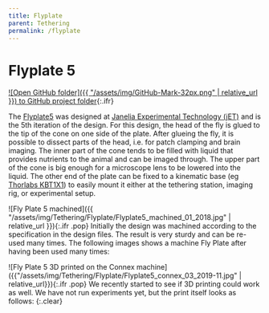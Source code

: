 ```yaml
---
title: Flyplate
parent: Tethering
permalink: /flyplate
---
```



# Flyplate 5

[![Open GitHub folder]({{ "/assets/img/GitHub-Mark-32px.png" | relative_url }}) to GitHub project folder](https://github.com/reiserlab/Component-Design/tree/main/Tethering/Flyplate_head){:.ifr}

The [Flyplate5](production/Flyplate5.stl) was designed at [Janelia Experimental Technology (jET)](https://www.janelia.org/support-team/janelia-experimental-technology) and is the 5th iteration of the design. For this design, the head of the fly is glued to the tip of the cone on one side of the plate. After glueing the fly, it is possible to dissect parts of the head, i.e. for patch clamping and brain imaging. The inner part of the cone tends to be filled with liquid that provides nutrients to the animal and can be imaged through. The upper part of the cone is big enough for a microscope lens to be lowered into the liquid. The other end of the plate can be fixed to a kinematic base (eg [Thorlabs KBT1X1](https://www.thorlabs.com/thorproduct.cfm?partnumber=KBT1X1)) to easily mount it either at the tethering station, imaging rig, or experimental setup.

![Fly Plate 5 machined]({{ "/assets/img/Tethering/Flyplate/Flyplate5_machined_01_2018.jpg" | relative_url }}){:.ifr .pop}
Initially the design was machined according to the specification in the design files. The result is very sturdy and can be re-used many times. The following images shows a machine Fly Plate after having been used many times:

![Fly Plate 5 3D printed on the Connex machine]({{"/assets/img/Tethering/Flyplate/Flyplate5_connex_03_2019-11.jpg" | relative_url}}){:.ifr .pop}
We recently started to see if 3D printing could work as well. We have not run experiments yet, but the print itself looks as follows:
{:.clear}
